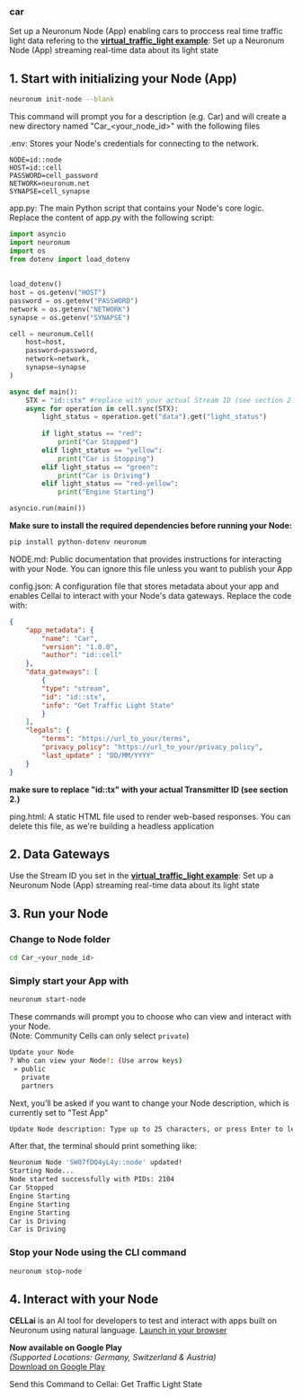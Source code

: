 ### **car**
Set up a Neuronum Node (App) enabling cars to proccess real time traffic light data refering to the [**virtual_traffic_light example**](https://github.com/neuronumcybernetics/neuronum/tree/main/features/nodes/examples/smart_city/virtual_traffic_light): Set up a Neuronum Node (App) streaming real-time data about its light state

## 1. **Start with initializing your Node (App)**
```sh
neuronum init-node --blank
```

This command will prompt you for a description (e.g. Car) and will create a new directory named "Car_<your_node_id>" with the following files

.env: Stores your Node's credentials for connecting to the network.<br>
```env
NODE=id::node
HOST=id::cell
PASSWORD=cell_password
NETWORK=neuronum.net
SYNAPSE=cell_synapse
```

app.py: The main Python script that contains your Node's core logic. Replace the content of app.py with the following script:
```python
import asyncio
import neuronum
import os                     
from dotenv import load_dotenv                      
                               
                        
load_dotenv()
host = os.getenv("HOST")
password = os.getenv("PASSWORD")
network = os.getenv("NETWORK")
synapse = os.getenv("SYNAPSE")

cell = neuronum.Cell(
    host=host,
    password=password,
    network=network,
    synapse=synapse
)

async def main():      
    STX = "id::stx" #replace with your actual Stream ID (see section 2.)                                         
    async for operation in cell.sync(STX):       
        light_status = operation.get("data").get("light_status")            
                            
        if light_status == "red":
            print("Car Stopped")
        elif light_status == "yellow":
            print("Car is Stopping")
        elif light_status == "green":
            print("Car is Driving")
        elif light_status == "red-yellow":
            print("Engine Starting")

asyncio.run(main())
```


**Make sure to install the required dependencies before running your Node:**
```sh
pip install python-dotenv neuronum
```

NODE.md: Public documentation that provides instructions for interacting with your Node. You can ignore this file unless you want to publish your App

config.json: A configuration file that stores metadata about your app and enables Cellai to interact with your Node's data gateways. Replace the code with:

```json
{
    "app_metadata": {
        "name": "Car",
        "version": "1.0.0",
        "author": "id::cell"
    },
    "data_gateways": [
        {
        "type": "stream",
        "id": "id::stx",
        "info": "Get Traffic Light State"
        }
    ],
    "legals": {
        "terms": "https://url_to_your/terms",
        "privacy_policy": "https://url_to_your/privacy_policy",
        "last_update" : "DD/MM/YYYY"
    }
}
```

**make sure to replace "id::tx" with your actual Transmitter ID (see section 2.)**

ping.html: A static HTML file used to render web-based responses. You can delete this file, as we're building a headless application

## 2. **Data Gateways**
Use the Stream ID you set in the [**virtual_traffic_light example**](https://github.com/neuronumcybernetics/neuronum/tree/main/features/nodes/examples/smart_city/virtual_traffic_light): Set up a Neuronum Node (App) streaming real-time data about its light state

## 3. **Run your Node**
### **Change to Node folder**
```sh
cd Car_<your_node_id>
```

### **Simply start your App with**
```sh
neuronum start-node
```

These commands will prompt you to choose who can view and interact with your Node.  
(Note: Community Cells can only select `private`)
```sh
Update your Node
? Who can view your Node?: (Use arrow keys)
 » public
   private
   partners
```

Next, you’ll be asked if you want to change your Node description, which is currently set to "Test App"
```sh
Update Node description: Type up to 25 characters, or press Enter to leave it unchanged: 
```

After that, the terminal should print something like:
```sh
Neuronum Node 'SW07fDQ4yL4y::node' updated!
Starting Node...
Node started successfully with PIDs: 2104
Car Stopped
Engine Starting
Engine Starting
Engine Starting
Car is Driving
Car is Driving
```

### **Stop your Node using the CLI command**
```sh
neuronum stop-node
```

## 4. **Interact with your Node**
**CELLai** is an AI tool for developers to test and interact with apps built on Neuronum using natural language.
[Launch in your browser](https://cellai.neuronum.net)

**Now available on Google Play**  
*(Supported Locations: Germany, Switzerland & Austria)*  
[Download on Google Play](https://play.google.com/store/apps/details?id=net.neuronum.cellai&utm_source=emea_Med)

Send this Command to Cellai: Get Traffic Light State